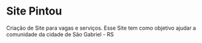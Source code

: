# Site Pintou
 Criação de Site para vagas e serviços.
 Esse Site tem como objetivo ajudar a comunidade da cidade de São Gabriel - RS
 
